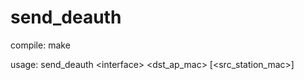 # send_deauth

compile:
  make

usage:
  send_deauth \<interface> \<dst_ap_mac> [\<src_station_mac>] 
  
